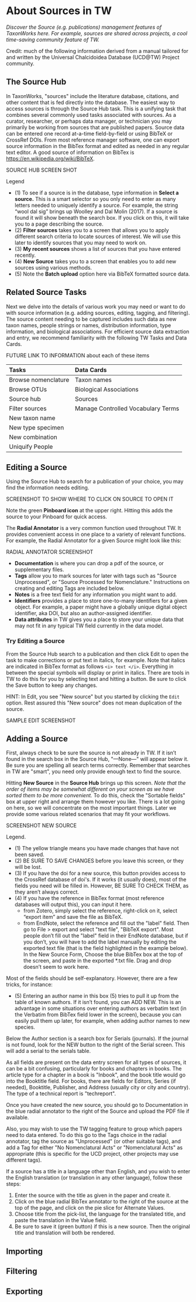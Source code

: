---
---
# About Sources in TW

_Discover the Source (e.g. publications) management features of TaxonWorks here. For example, sources are shared across projects, a cool time-saving community feature of TW._

Credit: much of the following information derived from a manual tailored for and written by the Universal Chalcidoidea Database (UCD@TW) Project community.

## The Source Hub
In TaxonWorks, "sources" include the literature database, citations, and other content that is fed directly into the database. The easiest way to access sources is through the Source Hub task. This is a unifying task that combines several commonly used tasks associated with sources. As a curator, researcher, or perhaps data manager, or technician you may primarily be working from sources that are published papers. Source data can be entered one record at-a-time field-by-field or using BibTeX or CrossRef DOIs. From most reference manager software, one can export source information in the BibTex format and edited as needed in any regular text editor. A good source of information on BibTex is https://en.wikipedia.org/wiki/BibTeX.

SOURCE HUB SCREEN SHOT

Legend
- (1) To see if a source is in the database, type information in **Select a source.** This is a smart selector so you only need to enter as many letters needed to uniquely identify a source. For example, the string “wool dal sig” brings up Woolley and Dal Molin (2017). If a source is found it will show beneath the search box. If you click on this, it will take you to a page describing the source.
- (2) **Filter sources** takes you to a screen that allows you to apply different search criteria to locate sources of interest. We will use this later to identify sources that you may need to work on.
- (3) **My recent sources** shows a list of sources that you have entered recently.
- (4) **New Source** takes you to a screen that enables you to add new sources using various methods.
- (5) Note the **Batch upload** option here via BibTeX formatted source data.

## Related Source Tasks
Next we delve into the details of various work you may need or want to do with source information (e.g. adding sources, editing, tagging, and filtering). The source content needing to be captured includes such data as new taxon names, people strings or names, distribution information, type information, and biological associations. For efficient source data extraction and entry, we recommend familiarity with the following TW Tasks and Data Cards.

FUTURE LINK TO INFORMATION about each of these items

| Tasks                     | Data Cards                        |
|:--------------------------|:-----------------------------------|
| Browse nomenclature       | Taxon names 
| Browse OTUs               | Biological Associations            |
| Source hub                | Sources                            |
| Filter sources            | Manage Controlled Vocabulary Terms |
| New taxon name            |                                    |
| New type specimen         |                                    |
| New combination           |                                    |
| Uniquify People           |                                    |

## Editing a Source

Using the Source Hub to search for a publication of your choice, you may find the information needs editing.

SCREENSHOT TO SHOW WHERE TO CLICK ON SOURCE TO OPEN IT

Note the green **Pinboard icon** at the upper right. Hitting this adds the source to your Pinboard for quick access.

The **Radial Annotator** is a very common function used throughout TW.  It provides convenient access in one place to a variety of relevant functions. For example, the Radial Annotator for a given Source might look like this:

RADIAL ANNOTATOR SCREENSHOT

- **Documentation** is where you can drop a pdf of the source, or supplementary files.
- **Tags** allow you to mark sources for later with tags such as "Source Unprocessed", or "Source Processed for Nomenclature." Instructions on creating and editing Tags are included below.
- **Notes** is a free text field for any information you might want to add.
- **Identifiers** provides a place to store one-to-many identifiers for a given object. For example, a paper might have a globally unique digital object identifier, aka DOI, but also an author-assigned identifier.
- **Data attributes** in TW gives you a place to store your unique data that may not fit in any typical TW field currently in the data model.

### Try Editing a Source
From the Source Hub search to a publication and then click Edit to open the task to make corrections or put text in italics, for example. Note that italics are indicated in BibTex format as follows `<i> text </i>`.  Everything in between the special symbols will display or print in italics. There are tools in TW to do this for you by selecting text and hitting a button. Be sure to click the Save button to keep any changes.

HINT: In Edit, you see "New source" but you started by clicking the `Edit` option. Rest assured this "New source" does not mean duplication of the source.

SAMPLE EDIT SCREENSHOT

## Adding a Source

First, always check to be sure the source is not already in TW. If it isn’t found in the search box in the Source Hub, "—None—" will appear below it. Be sure you are spelling all search terms correctly. Remember that searches in TW are "smart", you need only provide enough text to find the source.

Hitting **New Source** in the **Source Hub** brings up this screen. _Note that the order of items may be somewhat different on your screen as we have sorted them to be more convenient._ To do this, check the "Sortable fields" box at upper right and arrange them however you like. There is a lot going on here, so we will concentrate on the most important things. Later we provide some various related scenarios that may fit your workflows.

SCREENSHOT NEW SOURCE

Legend.
- (1) The yellow triangle means you have made changes that have not been saved.
- (2) BE SURE TO SAVE CHANGES before you leave this screen, or they will be lost.
- (3) If you have the doi for a new source, this button provides access to the CrossRef database of doi's. If it works (it usually does), most of the fields you need will be filled in. However, BE SURE TO CHECK THEM, as they aren’t always correct.
- (4) If you have the reference in BibTex format (most reference databases will output this), you can input it here.
  - from Zotero, simply select the reference, right-click on it, select “export item” and save the file as BibTeX.
  - from EndNote, select the reference and fill out the "label" field. Then go to File > export and select "text file", "BibTeX export". Most people don’t fill out the "label" field in their EndNote database, but if you don’t, you will have to add the label manually by editing the exported text file (that is the field highlighted in the example below). In the New Source Form, Choose the blue BibTex box at the top of the screen, and paste in the exported *.txt file. Drag and drop doesn’t seem to work here.

Most of the fields should be self-explanatory. However, there are a few tricks, for instance:
- (5) Entering an author name in this box (5) tries to pull it up from the table of known authors. If it isn’t found, you can ADD NEW. This is an advantage in some situations over entering authors as verbatim text (in the Verbatim from BibTex field lower in the screen), because you can easily pull them up later, for example, when adding author names to new species.

Below the Author section is a search box for Serials (journals).  If the journal is not found, look for the NEW button to the right of the Serial screen. This will add a serial to the serials table.

As all fields are present on the data entry screen for all types of sources, it can be a bit confusing, particularly for books and chapters in books. The article type for a chapter in a book is "Inbook", and the book title would go into the Booktitle field.  For books, there are fields for Editors, Series (if needed), Booktitle, Publisher, and Address (usually city or city and country). The type of a technical report is "techreport".

Once you have created the new source, you should go to Documentation in the blue radial annotator to the right of the Source and upload the PDF file if available.

Also, you may wish to use the TW tagging feature to group which papers need to data entered. To do this go to the Tags choice in the radial annotator, tag the source as "Unprocessed" (or other suitable tags), and add a Tag for either "No Nomenclatural Acts" or "Nomenclatural Acts" as appropriate (this is specific for the UCD project, other projects may use different tags).

If a source has a title in a language other than English, and you wish to enter the English translation (or translation in any other language), follow these steps:
1. Enter the source with the title as given in the paper and create it.
2. Click on the blue radial BibTex annotator to the right of the source at the top of the page, and click on the pie slice for Alternate Values.
3. Choose title from the pick-list, the language for the translated title, and paste the translation in the Value field.
4. Be sure to save it (green button) if this is a new source.  Then the original title and translation will both be rendered.


## Importing

## Filtering

## Exporting



